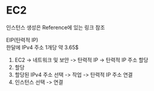 # EC2

인스턴스 생성은 Reference에 있는 링크 참조

EIP(탄력적 IP)   
한달에 IPv4 주소 1개당 약 3.65$
1. EC2 -> 네트워크 및 보안 -> 탄력적 IP -> 탄력적 IP 주소 할당
2. 할당
3. 할당된 IPv4 주소 선택 -> 작업 -> 탄력적 IP 주소 연결
4. 인스턴스 선택 -> 연결
